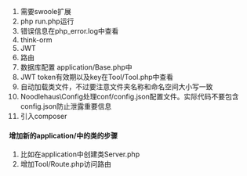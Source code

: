 1. 需要swoole扩展
2. php run.php运行
3. 错误信息在php_error.log中查看
4. think-orm
5. JWT
6. 路由
7. 数据库配置 application/Base.php中
8. JWT token有效期以及key在Tool/Tool.php中查看
9. 自动加载类文件，不过要注意文件夹名称和命名空间大小写一致
10. Noodlehaus\Config处理conf/config.json配置文件。实际代码不要包含config.json防止泄露重要信息
11. 引入composer
#### 增加新的application/中的类的步骤
1. 比如在application中创建类Server.php
2. 增加Tool/Route.php访问路由
